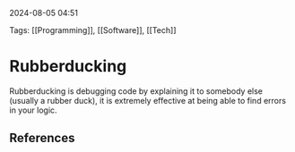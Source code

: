 2024-08-05 04:51

Tags: [[Programming]], [[Software]], [[Tech]]


# Rubberducking
Rubberducking is debugging code by explaining it to somebody else (usually a rubber duck), it is extremely effective at being able to find errors in your logic.


## References